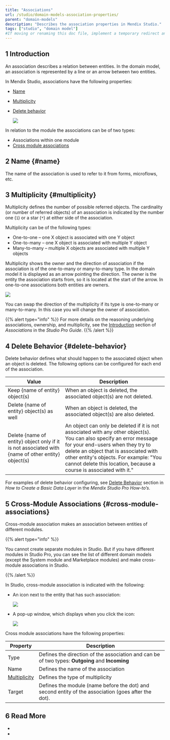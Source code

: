 ```yaml
---
title: "Associations"
url: /studio/domain-models-association-properties/
parent: "domain-models"
description: "Describes the association properties in Mendix Studio."
tags: ["studio", "domain model"]
#If moving or renaming this doc file, implement a temporary redirect and let the respective team know they should update the URL in the product. See Mapping to Products for more details.
---
```


## 1 Introduction 

An association describes a relation between entities. In the domain model, an association is represented by a line or an arrow between two entities.

In Mendix Studio, associations have the following properties:

* [Name](#name)
* [Multiplicity](#multiplicity)
* [Delete behavior](#delete-behavior)

    ![](/attachments/studio/work-with-data/domain-models/domain-models-association-properties/association-properties.png)

In relation to the module the associations can be of two types:

* Associations within one module
* [Cross module associations](#cross-module-associations)

## 2 Name {#name}

The name of the association is used to refer to it from forms, microflows, etc.

## 3 Multiplicity {#multiplicity}

Multiplicity  defines the number of possible referred objects. The cardinality (or number of referred objects) of an association is indicated by the number one (`1`) or a star (`*`) at either side of the association.

Multiplicity can be of the following types:

* One-to-one – one X object is associated with one Y object
* One-to-many – one X object is associated with multiple Y object
* Many-to-many – multiple X objects are associated with multiple Y objects

Multiplicity shows the owner and the direction of association if the association is of the one-to-many or many-to-many type. In the domain model it is displayed as an arrow pointing the direction. The owner is the entity the association starts from, so it is located at the start of the arrow. In one-to-one associations both entities are owners. 

![](/attachments/studio/work-with-data/domain-models/domain-models-association-properties/association-domainmodel.png)

You can swap the direction of the multiplicity if its type is one-to-many or many-to-many. In this case you will change the owner of association.

{{% alert type="info" %}}
For more details on the reasoning underlying associations, ownership, and multiplicity, see the [Introduction](/refguide/associations/#intro) section of *Associations* in the *Studio Pro Guide*.
{{% /alert %}}

## 4 Delete Behavior {#delete-behavior}

Delete behavior defines what should happen to the associated object when an object is deleted. The following options can be configured for each end of the association. 

| Value                                                        | Description                                                  |
| ------------------------------------------------------------ | ------------------------------------------------------------ |
| Keep {name of entity} object(s)                              | When an object is deleted, the associated object(s) are not deleted. |
| Delete {name of entity} object(s) as well                    | When an object is deleted, the associated object(s) are also deleted. |
| Delete {name of entity} object only if it is not associated with {name of other entity} object(s) | An object can only be deleted if it is not associated with any other object(s). <br />You can also specify an error message for your end-users when they try to delete an object that is associated with other entity's objects. For example: "You cannot delete this location, because a course is associated with it." |

For examples of delete behavior configuring, see [Delete Behavior](/howto/data-models/create-a-basic-data-layer/#delete-behavior) section in *How to Create a Basic Data Layer* in the *Mendix Studio Pro How-to’s*.


## 5 Cross-Module Associations {#cross-module-associations}

Cross-module association makes an association between entities of different modules.

{{% alert type="info" %}}

You cannot create separate modules in Studio. But if you have different modules in Studio Pro, you can see the list of different domain models (except the System module and Marketplace modules) and make cross-module associations in Studio. 

{{% /alert %}}

In Studio, cross-module association is indicated with the following:

*  An icon next to the entity that has such association: 

   ![](/attachments/studio/work-with-data/domain-models/domain-models-association-properties/association-icon.png)

*  A pop-up window, which displays when you click the icon:

   ![](/attachments/studio/work-with-data/domain-models/domain-models-association-properties/association-pop-up.png)

Cross module associations have the following properties:

| Property                      | Description                                                  |
| ----------------------------- | ------------------------------------------------------------ |
| Type                          | Defines the direction of the association and can be of two types: **Outgoing** and **Incoming** |
| Name                          | Defines the name of the association                          |
| [Multiplicity](#multiplicity) | Defines the type of multiplicity                             |
| Target                        | Defines the module (name before the dot) and second entity of the association (goes after the dot). |

## 6 Read More

* 
* 
